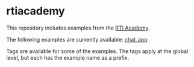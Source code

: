 # rtiacademy

This repository includes examples from the [RTI Academy](https://rtiacademy.com/learn).

The following examples are currently available:
[chat_app](https://github.com/rticommunity/rtiacademy/tree/master/chat_app)

Tags are available for some of the examples. The tags apply at the global level,
but each has the example name as a prefix.
